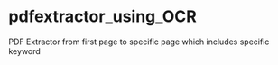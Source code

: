 # pdfextractor_using_OCR
PDF Extractor from first page to specific page which includes specific keyword
